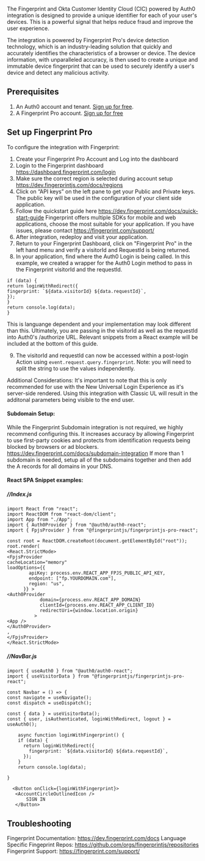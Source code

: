 The Fingerprint and Okta Customer Identity Cloud (CIC) powered by Auth0 integration is designed to provide a unique identifier for each of your user's devices. This is a powerful signal that helps reduce fraud and improve the user experience. 

The integration is powered by Fingerprint Pro's device detection technology, which is an industry-leading solution that quickly and accurately identifies the characteristics of a browser or device. The device information, with unparalleled accuracy, is then used to create a unique and immutable device fingerprint that can be used to securely identify a user's device and detect any malicious activity.

## Prerequisites

1. An Auth0 account and tenant. [Sign up for free](https://auth0.com/signup).
2. A Fingerprint Pro account. [Sign up for free](https://dashboard.fingerprint.com/signup/)

## Set up Fingerprint Pro

To configure the integration with Fingerprint:

1. Create your Fingerprint Pro Account and Log into the dashboard
2. Login to the Fingerprint dashboard https://dashboard.fingerprint.com/login
3. Make sure the correct region is selected during account setup https://dev.fingerprintjs.com/docs/regions
4. Click on “API keys” on the left pane to get your Public and Private keys. The public key will be used in the configuration of your client side application.
5. Follow the quickstart guide here https://dev.fingerprint.com/docs/quick-start-guide Fingerprint offers multiple SDKs for mobile and web applications, choose the most suitable for your application. If you have issues, please contact https://fingerprint.com/support/
6. After integration, redeploy and visit your application.
7. Return to your Fingerprint Dashboard, click on "Fingerprint Pro" in the left hand menu and verify a visitorId and RequestId is being returned.
8. In your application, find where the Auth0 Login is being called. In this example, we created a wrapper for the Auth0 Login method to pass in the Fingerprint visitorId and the requestId.

```async function loginWithFingerprint() {
if (data) {
return loginWithRedirect({
fingerprint: `${data.visitorId} ${data.requestId}`,
});
}
return console.log(data);
}
```

This is languange dependent and your implementation may look different than this. Ultimately, you are passing in the visitorId as well as the requestId into Auth0's /authorize URL. Relevant snippets from a React example will be included at the bottom of this guide.

9. The visitorId and requestId can now be accessed within a post-login Action using ```event.request.query.fingerprint```. Note: you will need to split the string to use the values independently. 

Additional Considerations:
It's important to note that this is only recommended for use with the New Universal Login Experience as it's server-side rendered. Using this integration with Classic UL will result in the additonal parameters being visible to the end user.


#### Subdomain Setup:

While the Fingerprint Subdomain integration is not required, we highly recommend configuring this. It increases accuracy by allowing Fingerprint to use first-party cookies and protects from identification requests being blocked by browsers or ad blockers.
https://dev.fingerprint.com/docs/subdomain-integration
If more than 1 subdomain is needed, setup all of the subdomains together and then add the A records for all domains in your DNS.

#### React SPA Snippet examples:

##### //Index.js

```
import React from "react";
import ReactDOM from "react-dom/client";
import App from "./App";
import { Auth0Provider } from "@auth0/auth0-react";
import { FpjsProvider } from "@fingerprintjs/fingerprintjs-pro-react";

const root = ReactDOM.createRoot(document.getElementById("root"));
root.render(
<React.StrictMode>
<FpjsProvider
cacheLocation="memory"
loadOptions={{
        apiKey: process.env.REACT_APP_FPJS_PUBLIC_API_KEY,
        endpoint: ["fp.YOURDOMAIN.com"],
        region: "us",
      }} >
<Auth0Provider
            domain={process.env.REACT_APP_DOMAIN}
            clientId={process.env.REACT_APP_CLIENT_ID}
            redirectUri={window.location.origin}
          >
<App />
</Auth0Provider>
,
</FpjsProvider>
</React.StrictMode>

```

##### //NavBar.js

```
import { useAuth0 } from "@auth0/auth0-react";
import { useVisitorData } from "@fingerprintjs/fingerprintjs-pro-react";

const Navbar = () => {
const navigate = useNavigate();
const dispatch = useDispatch();

const { data } = useVisitorData();
const { user, isAuthenticated, loginWithRedirect, logout } = useAuth0();

    async function loginWithFingerprint() {
    if (data) {
      return loginWithRedirect({
        fingerprint: `${data.visitorId} ${data.requestId}`,
      });
    }
    return console.log(data);

}

  <Button onClick={loginWithFingerprint}>
   <AccountCircleOutlinedIcon />
       SIGN IN
   </Button>
```



## Troubleshooting

Fingerprint Documentation: https://dev.fingerprint.com/docs
Language Specific Fingeprint Repos: https://github.com/orgs/fingerprintjs/repositories
Fingerprint Support: https://fingerprint.com/support/
